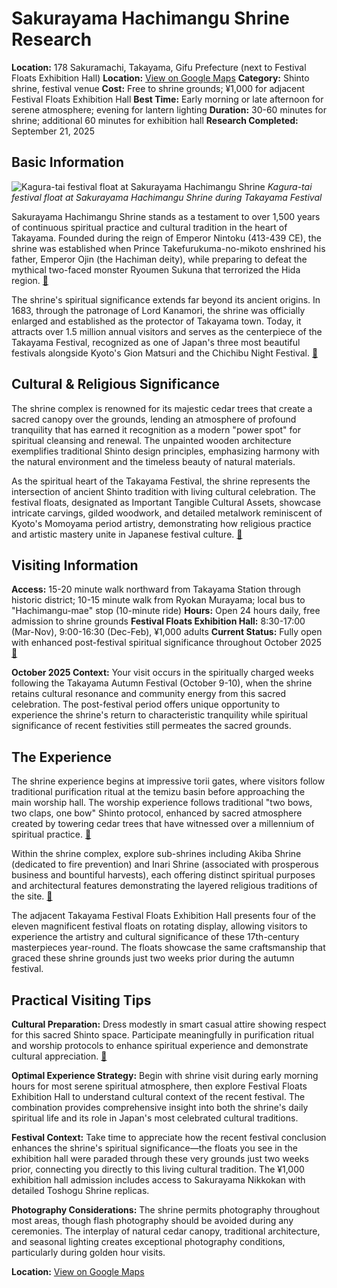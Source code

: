 # Sakurayama Hachimangu Shrine Research

**Location:** 178 Sakuramachi, Takayama, Gifu Prefecture (next to Festival Floats Exhibition Hall)
**Location:** [View on Google Maps](https://maps.google.com/maps?q=36.1484031,137.2601125)
**Category:** Shinto shrine, festival venue
**Cost:** Free to shrine grounds; ¥1,000 for adjacent Festival Floats Exhibition Hall
**Best Time:** Early morning or late afternoon for serene atmosphere; evening for lantern lighting
**Duration:** 30-60 minutes for shrine; additional 60 minutes for exhibition hall
**Research Completed:** September 21, 2025

## Basic Information

![Kagura-tai festival float at Sakurayama Hachimangu Shrine](https://upload.wikimedia.org/wikipedia/commons/thumb/6/67/Kagura_Tai_Float.jpg/250px-Kagura_Tai_Float.jpg)
*Kagura-tai festival float at Sakurayama Hachimangu Shrine during Takayama Festival*

Sakurayama Hachimangu Shrine stands as a testament to over 1,500 years of continuous spiritual practice and cultural tradition in the heart of Takayama. Founded during the reign of Emperor Nintoku (413-439 CE), the shrine was established when Prince Takefurukuma-no-mikoto enshrined his father, Emperor Ojin (the Hachiman deity), while preparing to defeat the mythical two-faced monster Ryoumen Sukuna that terrorized the Hida region. [🔗](https://en.wikipedia.org/wiki/Takayama_Festival)

The shrine's spiritual significance extends far beyond its ancient origins. In 1683, through the patronage of Lord Kanamori, the shrine was officially enlarged and established as the protector of Takayama town. Today, it attracts over 1.5 million annual visitors and serves as the centerpiece of the Takayama Festival, recognized as one of Japan's three most beautiful festivals alongside Kyoto's Gion Matsuri and the Chichibu Night Festival. [🔗](https://www.triptojapan.com/places/sakurayama-hachimangu-shrine/)

## Cultural & Religious Significance

The shrine complex is renowned for its majestic cedar trees that create a sacred canopy over the grounds, lending an atmosphere of profound tranquility that has earned it recognition as a modern "power spot" for spiritual cleansing and renewal. The unpainted wooden architecture exemplifies traditional Shinto design principles, emphasizing harmony with the natural environment and the timeless beauty of natural materials.

As the spiritual heart of the Takayama Festival, the shrine represents the intersection of ancient Shinto tradition with living cultural celebration. The festival floats, designated as Important Tangible Cultural Assets, showcase intricate carvings, gilded woodwork, and detailed metalwork reminiscent of Kyoto's Momoyama period artistry, demonstrating how religious practice and artistic mastery unite in Japanese festival culture. [🔗](https://centrip-japan.com/spot/1493.html)

## Visiting Information

**Access:** 15-20 minute walk northward from Takayama Station through historic district; 10-15 minute walk from Ryokan Murayama; local bus to "Hachimangu-mae" stop (10-minute ride)
**Hours:** Open 24 hours daily, free admission to shrine grounds
**Festival Floats Exhibition Hall:** 8:30-17:00 (Mar-Nov), 9:00-16:30 (Dec-Feb), ¥1,000 adults
**Current Status:** Fully open with enhanced post-festival spiritual significance throughout October 2025 [🔗](https://japantravel.navitime.com/en/area/jp/spot/02301-1300957/)

**October 2025 Context:** Your visit occurs in the spiritually charged weeks following the Takayama Autumn Festival (October 9-10), when the shrine retains cultural resonance and community energy from this sacred celebration. The post-festival period offers unique opportunity to experience the shrine's return to characteristic tranquility while spiritual significance of recent festivities still permeates the sacred grounds.

## The Experience

The shrine experience begins at impressive torii gates, where visitors follow traditional purification ritual at the temizu basin before approaching the main worship hall. The worship experience follows traditional "two bows, two claps, one bow" Shinto protocol, enhanced by sacred atmosphere created by towering cedar trees that have witnessed over a millennium of spiritual practice. [🔗](https://japanese.mythologyworldwide.com/visiting-a-shinto-shrine-etiquette-and-traditions/)

Within the shrine complex, explore sub-shrines including Akiba Shrine (dedicated to fire prevention) and Inari Shrine (associated with prosperous business and bountiful harvests), each offering distinct spiritual purposes and architectural features demonstrating the layered religious traditions of the site. [🔗](https://mindtrip.ai/attraction/takayama-gifu/sakurayama-hachimangu-shrine/)

The adjacent Takayama Festival Floats Exhibition Hall presents four of the eleven magnificent festival floats on rotating display, allowing visitors to experience the artistry and cultural significance of these 17th-century masterpieces year-round. The floats showcase the same craftsmanship that graced these shrine grounds just two weeks prior during the autumn festival.

## Practical Visiting Tips

**Cultural Preparation:** Dress modestly in smart casual attire showing respect for this sacred Shinto space. Participate meaningfully in purification ritual and worship protocols to enhance spiritual experience and demonstrate cultural appreciation. [🔗](https://lovefortraveling.com/japan-shrine-temple-etiquette/)

**Optimal Experience Strategy:** Begin with shrine visit during early morning hours for most serene spiritual atmosphere, then explore Festival Floats Exhibition Hall to understand cultural context of the recent festival. The combination provides comprehensive insight into both the shrine's daily spiritual life and its role in Japan's most celebrated cultural traditions.

**Festival Context:** Take time to appreciate how the recent festival conclusion enhances the shrine's spiritual significance—the floats you see in the exhibition hall were paraded through these very grounds just two weeks prior, connecting you directly to this living cultural tradition. The ¥1,000 exhibition hall admission includes access to Sakurayama Nikkokan with detailed Toshogu Shrine replicas.

**Photography Considerations:** The shrine permits photography throughout most areas, though flash photography should be avoided during any ceremonies. The interplay of natural cedar canopy, traditional architecture, and seasonal lighting creates exceptional photography conditions, particularly during golden hour visits.

**Location:** [View on Google Maps](https://www.google.com/maps/place/Sakurayama+Hachimangu+Shrine/@36.1516,137.2531,17z)
